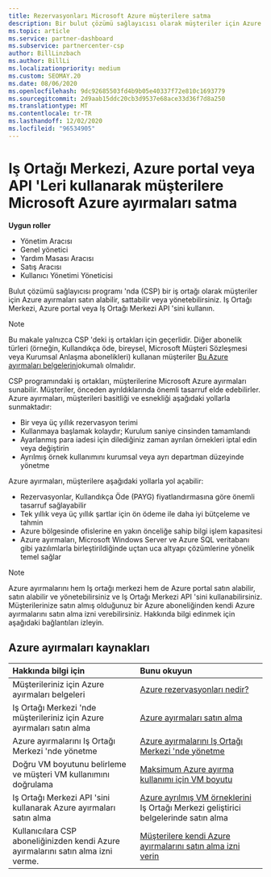 ```yaml
---
title: Rezervasyonları Microsoft Azure müşterilere satma
description: Bir bulut çözümü sağlayıcısı olarak müşteriler için Azure ayırmaları satın alabilir, sattabilir veya yönetebilirsiniz. Iş Ortağı Merkezi, Azure portal veya Iş Ortağı Merkezi API 'sini kullanın.
ms.topic: article
ms.service: partner-dashboard
ms.subservice: partnercenter-csp
author: BillLinzbach
ms.author: BillLi
ms.localizationpriority: medium
ms.custom: SEOMAY.20
ms.date: 08/06/2020
ms.openlocfilehash: 9dc92685503fd4b9b05e40337f72e810c1693779
ms.sourcegitcommit: 2d9aab15ddc20cb3d9537e68ace33d36f7d8a250
ms.translationtype: MT
ms.contentlocale: tr-TR
ms.lasthandoff: 12/02/2020
ms.locfileid: "96534905"
---
```

# <a name="sell-microsoft-azure-reservations-to-customers-using-partner-center-the-azure-portal-or-apis"></a>Iş Ortağı Merkezi, Azure portal veya API 'Leri kullanarak müşterilere Microsoft Azure ayırmaları satma

**Uygun roller**

- Yönetim Aracısı
- Genel yönetici
- Yardım Masası Aracısı
- Satış Aracısı
- Kullanıcı Yönetimi Yöneticisi

Bulut çözümü sağlayıcısı programı 'nda (CSP) bir iş ortağı olarak müşteriler için Azure ayırmaları satın alabilir, sattabilir veya yönetebilirsiniz. Iş Ortağı Merkezi, Azure portal veya Iş Ortağı Merkezi API 'sini kullanın.

> [!NOTE]
> Bu makale yalnızca CSP 'deki iş ortakları için geçerlidir. Diğer abonelik türleri (örneğin, Kullandıkça öde, bireysel, Microsoft Müşteri Sözleşmesi veya Kurumsal Anlaşma abonelikleri) kullanan müşteriler [Bu Azure ayırmaları belgelerini](/azure/cost-management-billing/reservations)okumalı olmalıdır.

CSP programındaki iş ortakları, müşterilerine Microsoft Azure ayırmaları sunabilir. Müşteriler, önceden ayrıldıklarında önemli tasarruf elde edebilirler. Azure ayırmaları, müşterileri basitliği ve esnekliği aşağıdaki yollarla sunmaktadır:

- Bir veya üç yıllık rezervasyon terimi
- Kullanmaya başlamak kolaydır; Kurulum saniye cinsinden tamamlandı
- Ayarlanmış para iadesi için dilediğiniz zaman ayrılan örnekleri iptal edin veya değiştirin
- Ayrılmış örnek kullanımını kurumsal veya ayrı departman düzeyinde yönetme

Azure ayırmaları, müşterilere aşağıdaki yollarla yol açabilir:

- Rezervasyonlar, Kullandıkça Öde (PAYG) fiyatlandırmasına göre önemli tasarruf sağlayabilir
- Tek yıllık veya üç yıllık şartlar için ön ödeme ile daha iyi bütçeleme ve tahmin
- Azure bölgesinde ofislerine en yakın önceliğe sahip bilgi işlem kapasitesi
- Azure ayırmaları, Microsoft Windows Server ve Azure SQL veritabanı gibi yazılımlarla birleştirildiğinde uçtan uca altyapı çözümlerine yönelik temel sağlar

>[!NOTE]
> Azure ayırmalarını hem Iş ortağı merkezi hem de Azure portal satın alabilir, satın alabilir ve yönetebilirsiniz ve Iş Ortağı Merkezi API 'sini kullanabilirsiniz. Müşterilerinize satın almış olduğunuz bir Azure aboneliğinden kendi Azure ayırmalarını satın alma izni verebilirsiniz. Hakkında bilgi edinmek için aşağıdaki bağlantıları izleyin.

## <a name="azure-reservations-resources"></a>Azure ayırmaları kaynakları

|**Hakkında bilgi için**   |**Bunu okuyun**    |
|:-----------------------------|:-----------------|
| Müşterileriniz için Azure ayırmaları belgeleri | [Azure rezervasyonları nedir?](/azure/billing/billing-save-compute-costs-reservations)
|Iş Ortağı Merkezi 'nde müşterileriniz için Azure ayırmaları satın alma   |[Azure ayırmaları satın alma](azure-reservations-buying.md)
|Azure ayırmalarını Iş Ortağı Merkezi 'nde yönetme | [Azure ayırmalarını Iş Ortağı Merkezi 'nde yönetme](azure-reservations-manage.md)
|Doğru VM boyutunu belirleme ve müşteri VM kullanımını doğrulama   |[Maksimum Azure ayırma kullanımı için VM boyutu](azure-usage.md)   |
|Iş Ortağı Merkezi API 'sini kullanarak Azure ayırmaları satın alma | [Azure ayrılmış VM örneklerini](/partner-center/develop/purchase-azure-reservations) Iş Ortağı Merkezi geliştirici belgelerinde satın alma   |
|Kullanıcılara CSP aboneliğinizden kendi Azure ayırmalarını satın alma izni verme. | [Müşterilere kendi Azure ayırmalarını satın alma izni verin](give-customers-permission.md)   |